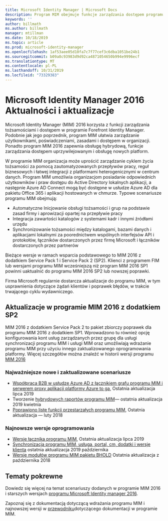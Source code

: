 ```yaml
---
title: Microsoft Identity Manager | Microsoft Docs
description: Program MIM obejmuje funkcje zarządzania dostępem programu FIM 2010 oraz pomaga w zarządzaniu użytkownikami, poświadczeniami, zasadami i dostępem w organizacji.
keywords: ''
author: billmath
ms.author: billmath
manager: mtillman
ms.date: 10/18/2019
ms.topic: article
ms.prod: microsoft-identity-manager
ms.openlocfilehash: 1af53aee05d10fa7c7f77cef3c6dba1051be24b1
ms.sourcegitcommit: b09a8c93983d9d92ca4871054650b994e9996ecf
ms.translationtype: MT
ms.contentlocale: pl-PL
ms.lasthandoff: 10/31/2019
ms.locfileid: "73329383"
---
```

# <a name="microsoft-identity-manager-2016-news-and-updates"></a>Microsoft Identity Manager 2016 Aktualności i aktualizacje

Microsoft Identity Manager (MIM) 2016 korzysta z funkcji zarządzania tożsamościami i dostępem w programie Forefront Identity Manager. Podobnie jak jego poprzednik, program MIM ułatwia zarządzanie użytkownikami, poświadczeniami, zasadami i dostępem w organizacji.  Ponadto program MIM 2016 zapewnia obsługę hybrydową, funkcje zarządzania dostępem uprzywilejowanym i obsługę nowych platform.


W programie MIM organizacja może uprościć zarządzanie cyklem życia tożsamości za pomocą zautomatyzowanych przepływów pracy, reguł biznesowych i łatwej integracji z platformami heterogenicznymi w centrum danych. Program MIM umożliwia organizacjom posiadanie odpowiednich użytkowników i praw dostępu do Active Directory lokalnych aplikacji, a następnie Azure AD Connect mogą być dostępne w usłudze Azure AD dla pakietu Office 365 i aplikacji hostowanych w chmurze. Typowe scenariusze programu MIM obejmują:
 - Automatyczne Inicjowanie obsługi tożsamości i grup na podstawie zasad firmy i aprowizacji opartej na przepływie pracy
 - Integracja zawartości katalogów z systemami kadr i innymi źródłami urzędu
 - Synchronizowanie tożsamości między katalogami, bazami danych i aplikacjami lokalnymi za poorednictwem wspólnych interfejsów API i protokołów, łączników dostarczonych przez firmę Microsoft i łączników dostarczonych przez partnerów

Bieżące wersje w ramach wsparcia podstawowego to MIM 2016 z dodatkiem Service Pack 1 i Service Pack 2 (SP2).  Klienci z programem FIM lub wersjami programu MIM wcześniejszą niż program MIM 2016 SP1 powinni uaktualnić do programu MIM 2016 SP2 lub nowszej poprawki.

Firma Microsoft regularnie dostarcza aktualizacje do programu MIM, w tym usprawnienia dotyczące żądań klientów i poprawek błędów, w trakcie trwającego cyklu wydawniczego.

## <a name="updates-in-mim-2016-sp2"></a>Aktualizacje w programie MIM 2016 z dodatkiem SP2

MIM 2016 z dodatkiem Service Pack 2 to pakiet zbiorczy poprawek dla programu MIM 2016 z dodatkiem SP1. Wprowadzono tu również opcję konfigurowania kont usług zarządzanych przez grupę dla usługi synchronizacji programu MIM i usługi MIM oraz umożliwiają wdrażanie programu MIM przy użyciu innego zaktualizowanego oprogramowania platformy. Więcej szczegółów można znaleźć w historii wersji programu [MIM 2016](./reference/version-history.md)

### <a name="major-new-and-updated-scenarios"></a>Najważniejsze nowe i zaktualizowane scenariusze

- [Współpraca B2B w usłudze Azure AD z łącznikiem grafu programu MIM i serwerem proxy aplikacji platformy Azure to ga](microsoft-identity-manager-2016-graph-b2b-scenario.md), Ostatnia aktualizacja lipca 2019
- Tworzenie [hybrydowych raportów programu MIM](https://cloudblogs.microsoft.com/enterprisemobility/2018/02/23/hybrid-mim-reporting-now-available-in-azure-active-directory/)— ostatnia aktualizacja 2019 kwietnia
- [Poprawiono listę funkcji przestarzałych programu MIM](microsoft-identity-manager-2016-deprecated-features.md), Ostatnia aktualizacja — luty 2018

### <a name="recent-software-releases"></a>Najnowsze wersje oprogramowania

- [Wersje łącznika programu MIM](./reference/microsoft-identity-manager-2016-connector-version-history.md), Ostatnia aktualizacja lipca 2019
- [Synchronizacja programu MIM, usługa, portal, cm, dodatki i wersje klienta](./reference/version-history.md) ostatnia aktualizacja 2019 października
- [Wersje modułów programu MIM pakietu BHOLD](./reference/version-bhold-history.md) Ostatnia aktualizacja z października 2018




## <a name="related-topics"></a>Tematy pokrewne

Dowiedz się więcej na temat scenariuszy dodanych w programie MIM 2016 i starszych wersjach [programu Microsoft Identity manager 2016](microsoft-identity-manager-2016.md).

Zapoznaj się z dokumentacją dotyczącą wdrażania programu MIM i najnowszej wersji w [przewodniku](https://docs.microsoft.com/microsoft-identity-manager/)dotyczącego dokumentacji w programie MIM.

